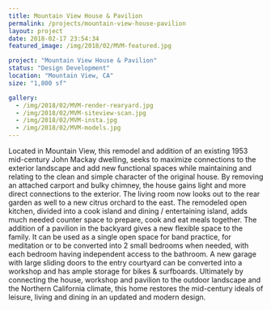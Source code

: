 ```yaml
---
title: Mountain View House & Pavilion
permalink: /projects/mountain-view-house-pavilion
layout: project
date: 2018-02-17 23:54:34
featured_image: /img/2018/02/MVM-featured.jpg

project: "Mountain View House & Pavilion"
status: "Design Development"
location: "Mountain View, CA"
size: "1,800 sf"

gallery:
  - /img/2018/02/MVM-render-rearyard.jpg
  - /img/2018/02/MVM-siteview-scan.jpg
  - /img/2018/02/MVM-insta.jpg
  - /img/2018/02/MVM-models.jpg
---
```


Located in Mountain View, this remodel and addition of an existing 1953 mid-century John Mackay dwelling, seeks to maximize connections to the exterior landscape and add new functional spaces while maintaining and relating to the clean and simple character of the original house. By removing an attached carport and bulky chimney, the house gains light and more direct connections to the exterior. The living room now looks out to the rear garden as well to a new citrus orchard to the east. The remodeled open kitchen, divided into a cook island and dining / entertaining island, adds much needed counter space to prepare, cook and eat meals together. The addition of a pavilion in the backyard gives a new flexible space to the family.  It can be used as a single open space for band practice, for meditation or to be converted into 2 small bedrooms when needed, with each bedroom having independent access to the bathroom.  A new garage with large sliding doors to the entry courtyard can be converted into a workshop and has ample storage for bikes & surfboards. Ultimately by connecting the house, workshop and pavilion to the outdoor landscape and the Northern California climate, this home restores the mid-century ideals of leisure, living and dining in an updated and modern design. 
